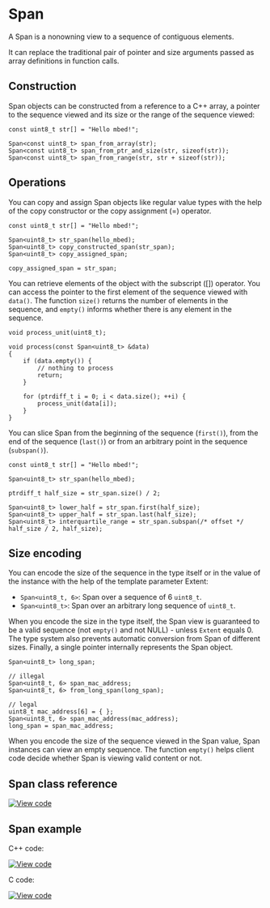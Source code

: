 # Span

A Span is a nonowning view to a sequence of contiguous elements.

It can replace the traditional pair of pointer and size arguments passed as array definitions in function calls.

## Construction

Span objects can be constructed from a reference to a C++ array, a pointer to the sequence viewed and its size or the range of the sequence viewed:

```
const uint8_t str[] = "Hello mbed!";

Span<const uint8_t> span_from_array(str);
Span<const uint8_t> span_from_ptr_and_size(str, sizeof(str));
Span<const uint8_t> span_from_range(str, str + sizeof(str));
```

## Operations

You can copy and assign Span objects like regular value types with the help of the copy constructor or the copy assignment (=) operator.

```
const uint8_t str[] = "Hello mbed!";

Span<uint8_t> str_span(hello_mbed);
Span<uint8_t> copy_constructed_span(str_span);
Span<uint8_t> copy_assigned_span;

copy_assigned_span = str_span;
```

You can retrieve elements of the object with the subscript ([]) operator. You can access the pointer to the first element of the sequence viewed with `data()`. The function `size()` returns the number of elements in the sequence, and `empty()` informs whether there is any element in the sequence.

```
void process_unit(uint8_t);

void process(const Span<uint8_t> &data)
{
    if (data.empty()) {
        // nothing to process
        return;
    }

    for (ptrdiff_t i = 0; i < data.size(); ++i) {
        process_unit(data[i]);
    }
}
```

You can slice Span from the beginning of the sequence (`first()`), from the end of the sequence (`last()`) or from an arbitrary point in the sequence (`subspan()`).

```
const uint8_t str[] = "Hello mbed!";

Span<uint8_t> str_span(hello_mbed);

ptrdiff_t half_size = str_span.size() / 2;

Span<uint8_t> lower_half = str_span.first(half_size);
Span<uint8_t> upper_half = str_span.last(half_size);
Span<uint8_t> interquartile_range = str_span.subspan(/* offset */ half_size / 2, half_size);
```

## Size encoding

You can encode the size of the sequence in the type itself or in the value of the instance with the help of the template parameter Extent:

  - `Span<uint8_t, 6>`: Span over a sequence of 6 `uint8_t`.
  - `Span<uint8_t>`: Span over an arbitrary long sequence of `uint8_t`.

When you encode the size in the type itself, the Span view is guaranteed to be a valid sequence (not `empty()` and not NULL) - unless `Extent` equals 0. The type system also prevents automatic conversion from Span of different sizes. Finally, a single pointer internally represents the Span object.

```
Span<uint8_t> long_span;

// illegal
Span<uint8_t, 6> span_mac_address;
Span<uint8_t, 6> from_long_span(long_span);

// legal
uint8_t mac_address[6] = { };
Span<uint8_t, 6> span_mac_address(mac_address);
long_span = span_mac_address;
```

When you encode the size of the sequence viewed in the Span value, Span instances can view an empty sequence. The function `empty()` helps client code decide whether Span is viewing valid content or not.

## Span class reference

[![View code](https://www.mbed.com/embed/?type=library)](https://os.mbed.com/docs/mbed-os/v6.13/mbed-os-api-doxy/structmbed_1_1_span.html)


## Span example

C++ code:

[![View code](https://www.mbed.com/embed/?url=https://github.com/ARMmbed/mbed-os-snippet-Span_cpp/tree/v6/13)](https://github.com/ARMmbed/mbed-os-snippet-Span_cpp/blobl/v6/13/main.cpp)


C code:

[![View code](https://www.mbed.com/embed/?url=https://github.com/ARMmbed/mbed-os-snippet-Span_c/tree/v6/13)](https://github.com/ARMmbed/mbed-os-snippet-Span_c/blobl/v6/13/main.cpp)
